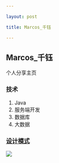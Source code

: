 ```yaml
---

layout: post 

title: Marcos_千钰

---
```




## Marcos_千钰

个人分享主页

### 技术

1. Java
2. 服务端开发
3. 数据库
4. 大数据



### [设计模式](design_patterns/introduction.md)



![](https://github-readme-stats.vercel.app/api?username=marcoszyk)

